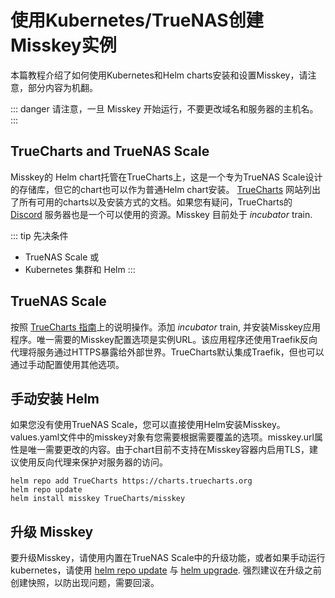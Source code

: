 # 使用Kubernetes/TrueNAS创建Misskey实例
本篇教程介绍了如何使用Kubernetes和Helm charts安装和设置Misskey，请注意，部分内容为机翻。

::: danger
请注意，一旦 Misskey 开始运行，不要更改域名和服务器的主机名。
:::

## TrueCharts and TrueNAS Scale
Misskey的 Helm chart托管在TrueCharts上，这是一个专为TrueNAS Scale设计的存储库，但它的chart也可以作为普通Helm chart安装。 [TrueCharts](https://truecharts.org/charts/incubator/misskey/) 网站列出了所有可用的charts以及安装方式的文档。如果您有疑问，TrueCharts的 [Discord](https://discord.gg/Ax9ZgzKx9t) 服务器也是一个可以使用的资源。Misskey 目前处于 *incubator* train.

::: tip 先决条件
- TrueNAS Scale
或
- Kubernetes 集群和 Helm
:::

## TrueNAS Scale
按照 [TrueCharts 指南](https://truecharts.org/manual/guides/Adding-TrueCharts/)上的说明操作。添加 *incubator* train, 并安装Misskey应用程序。唯一需要的Misskey配置选项是实例URL。该应用程序还使用Traefik反向代理将服务通过HTTPS暴露给外部世界。TrueCharts默认集成Traefik，但也可以通过手动配置使用其他选项。

## 手动安装 Helm
如果您没有使用TrueNAS Scale，您可以直接使用Helm安装Misskey。 values.yaml文件中的misskey对象有您需要根据需要覆盖的选项。misskey.url属性是唯一需要更改的内容。由于chart目前不支持在Misskey容器内启用TLS，建议使用反向代理来保护对服务器的访问。
```
helm repo add TrueCharts https://charts.truecharts.org
helm repo update
helm install misskey TrueCharts/misskey
```

## 升级 Misskey
要升级Misskey，请使用内置在TrueNAS Scale中的升级功能，或者如果手动运行kubernetes，请使用 [helm repo update](https://helm.sh/docs/helm/helm_repo_update/) 与 [helm upgrade](https://helm.sh/docs/helm/helm_upgrade/). 强烈建议在升级之前创建快照，以防出现问题，需要回滚。
